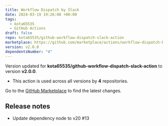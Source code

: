 ```yaml
---
title: Workflow Dispatch by Slack
date: 2024-03-19 19:26:08 +00:00
tags:
  - kota65535
  - GitHub Actions
draft: false
repo: kota65535/github-workflow-dispatch-slack-action
marketplace: https://github.com/marketplace/actions/workflow-dispatch-by-slack
version: v2.0.0
dependentsNumber: "4"
---
```



Version updated for **kota65535/github-workflow-dispatch-slack-action** to version **v2.0.0**.
- This action is used across all versions by **4** repositories.

Go to the [GitHub Marketplace](https://github.com/marketplace/actions/workflow-dispatch-by-slack) to find the latest changes.

## Release notes

- Update dependency node to v20 #13
